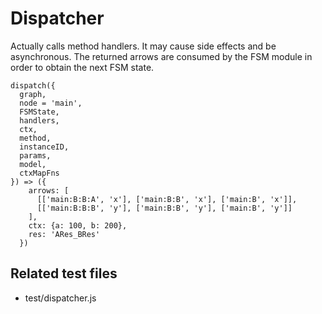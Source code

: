 # Dispatcher

Actually calls method handlers. It may cause side effects and be asynchronous. 
The returned arrows are consumed by the FSM module in order to obtain the next FSM state.

```
dispatch({
  graph, 
  node = 'main',
  FSMState, 
  handlers, 
  ctx, 
  method,
  instanceID,
  params,
  model,
  ctxMapFns
}) => ({
    arrows: [
      [['main:B:B:A', 'x'], ['main:B:B', 'x'], ['main:B', 'x']],
      [['main:B:B:B', 'y'], ['main:B:B', 'y'], ['main:B', 'y']]
    ],
    ctx: {a: 100, b: 200},
    res: 'ARes_BRes'
  })
```

## Related test files
- test/dispatcher.js